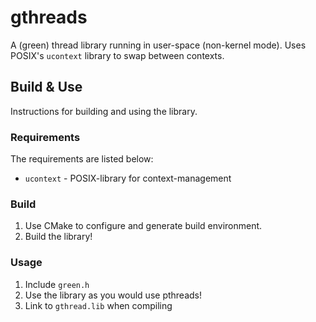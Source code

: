 <h1>gthreads</h1>
<p> A (green) thread library running in user-space (non-kernel mode). Uses POSIX's <code>ucontext</code> library to swap between contexts.</p>
<h2>Build & Use</h2>
<p>Instructions for building and using the library.</p>
<h3>Requirements</h3>
<p>The requirements are listed below:</p>
<ul>
  <li><code>ucontext</code> - POSIX-library for context-management</li>
</ul>
<h3>Build</h3>  
<ol>
  <li>Use CMake to configure and generate build environment.</li>
  <li>Build the library!</li>
</ol>
<h3> Usage </h3>
<ol>
  <li>Include <code>green.h</code></li>
  <li>Use the library as you would use pthreads!</li> 
  <li>Link to <code>gthread.lib</code> when compiling</li>
</ol>
